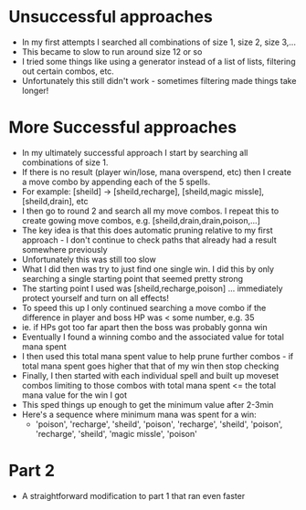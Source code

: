 # Unsuccessful approaches

- In my first attempts I searched all combinations of size 1, size 2, size 3,...
- This became to slow to run around size 12 or so
- I tried some things like using a generator instead of a list of lists, filtering out certain combos, etc.
- Unfortunately this still didn't work - sometimes filtering made things take longer!

# More Successful approaches

- In my ultimately successful approach I start by searching all combinations of size 1.
- If there is no result (player win/lose, mana overspend, etc) then I create a move combo by appending each of the 5 spells.
- For example: [sheild] -> [sheild,recharge], [sheild,magic missle], [sheild,drain], etc
- I then go to round 2 and search all my move combos.  I repeat this to create gowing move combos, e.g. [sheild,drain,drain,poison,...]
- The key idea is that this does automatic pruning relative to my first approach - I don't continue to check paths that already had a result somewhere previously
- Unfortunately this was still too slow
- What I did then was try to just find one single win.  I did this by only searching a single starting point that seemed pretty strong
- The starting point I used was [sheild,recharge,poison] ... immediately protect yourself and turn on all effects!
- To speed this up I only continued searching a move combo if the difference in player and boss HP was < some number, e.g. 35
- ie. if HPs got too far apart then the boss was probably gonna win
- Eventually I found a winning combo and the associated value for total mana spent
- I then used this total mana spent value to help prune further combos - if total mana spent goes higher that that of my win then stop checking
- Finally, I then started with each individual spell and built up moveset combos limiting to those combos with total mana spent <= the total mana value for the win I got
- This sped things up enough to get the minimum value after 2-3min
- Here's a sequence where minimum mana was spent for a win:
  - 'poison', 'recharge', 'sheild', 'poison', 'recharge', 'sheild', 'poison', 'recharge', 'sheild', 'magic missle', 'poison'

# Part 2

- A straightforward modification to part 1 that ran even faster
